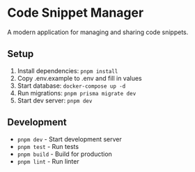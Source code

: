 # Code Snippet Manager

A modern application for managing and sharing code snippets.

## Setup

1. Install dependencies: `pnpm install`
2. Copy .env.example to .env and fill in values
3. Start database: `docker-compose up -d`
4. Run migrations: `pnpm prisma migrate dev`
5. Start dev server: `pnpm dev`

## Development

- `pnpm dev` - Start development server
- `pnpm test` - Run tests
- `pnpm build` - Build for production
- `pnpm lint` - Run linter
